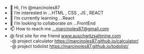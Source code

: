 - 👋 Hi, I’m @marcinoles87
- 👀 I’m interested in ...HTML , CSS , JS , REACT
- 🌱 I’m currently learning ...React
- 💞️ I’m looking to collaborate on ...FrontEnd
- 📫 How to reach me ...marcinoles87@gmail.com
- @ first site for me friend www.auschwitzsaltmine.com <br>
-@ project calculator https://marcinoles87.github.io/calculator/ <br>
-@ project todolist https://marcinoles87.github.io/todolist/ <br>

<!---
marcinoles87/marcinoles87 is a ✨ special ✨ repository because its `README.md` (this file) appears on your GitHub profile.
You can click the Preview link to take a look at your changes.
--->
